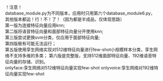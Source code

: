 ！注意！   
database_module.py为不同版本，应用时只用第六个database_module6.py，其他版本都运！行！不！了！（因为都是半成品，仅体现思路）   
第一版为连接特征向量应用knn;   
第二版将语音特征向量和面部特征向量分开使用knn;   
第三版尝试更换svm分类，仅应用于面部特征向量;   
第四版极有可能无法运行；   
第五版使用孪生网络实现对512维特征向量进行few-shot小规模样本分类，孪生网络不支持多维的多类；
第六版是完整版，支持512维面部特征向量、192维语音特征向量的存储、识别。   
onlyface:孪生网络对512维特征向量实现few-shot
onlyvoice:孪生网络对192维特征向量实现few-shot
